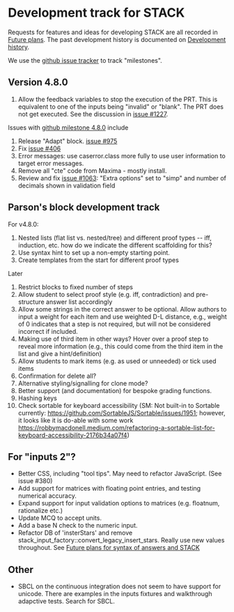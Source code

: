 # Development track for STACK

Requests for features and ideas for developing STACK are all recorded in [Future plans](Future_plans.md). The
past development history is documented on [Development history](Development_history.md).

We use the [github issue tracker](https://github.com/maths/moodle-qtype_stack/issues) to track "milestones".

## Version 4.8.0

1. Allow the feedback variables to stop the execution of the PRT.  This is equivalent to one of the inputs being "invalid" or "blank".  The PRT does not get executed.  See the discussion in [issue #1227](https://github.com/maths/moodle-qtype_stack/issues/1227).

Issues with [github milestone 4.8.0](https://github.com/maths/moodle-qtype_stack/issues?q=is%3Aissue+milestone%3A4.8.0) include

1. Release "Adapt" block. [issue #975](https://github.com/maths/moodle-qtype_stack/issues/975)
2. Fix [issue #406](https://github.com/maths/moodle-qtype_stack/issues/406)
3. Error messages: use caserror.class more fully to use user information to target error messages.
4. Remove all "cte" code from Maxima - mostly install.
5. Review and fix [issue #1063](https://github.com/maths/moodle-qtype_stack/issues/1063): "Extra options" set to "simp" and number of decimals shown in validation field

## Parson's block development track

For v4.8.0:

1. Nested lists (flat list vs. nested/tree) and different proof types -- iff, induction, etc. how do we indicate the different scaffolding for this?
2. Use syntax hint to set up a non-empty starting point.
3. Create templates from the start for different proof types

Later

1. Restrict blocks to fixed number of steps
2. Allow student to select proof style (e.g. iff, contradiction) and pre-structure answer list accordingly
3. Allow some strings in the correct answer to be optional. Allow authors to input a weight for each item and use weighted D-L distance, e.g., weight of 0 indicates that a step is not required, but will not be considered incorrect if included.
4. Making use of third item in other ways? Hover over a proof step to reveal more information (e.g., this could come from the third item in the list and give a hint/definition)
5. Allow students to mark items (e.g. as used or unneeded) or tick used items
6. Confirmation for delete all?
7. Alternative styling/signalling for clone mode?
8. Better support (and documentation) for bespoke grading functions.
9. Hashing keys
10. Check sortable for keyboard accessibility (SM: Not built-in to Sortable currently: https://github.com/SortableJS/Sortable/issues/1951; however, it looks like it is do-able with some work https://robbymacdonell.medium.com/refactoring-a-sortable-list-for-keyboard-accessibility-2176b34a07f4)


## For "inputs 2"?

* Better CSS, including "tool tips".  May need to refactor JavaScript.  (See issue #380)
* Add support for matrices with floating point entries, and testing numerical accuracy.
* Expand support for input validation options to matrices (e.g. floatnum, rationalize etc.)
* Update MCQ to accept units.
* Add a base N check to the numeric input.
* Refactor DB of 'insterStars' and remove stack_input_factory::convert_legacy_insert_stars.  Really use new values throughout.  See [Future plans for syntax of answers and STACK](Syntax_Future.md)

## Other

* SBCL on the continuous integration does not seem to have support for unicode.  There are examples in the inputs fixtures and walkthrough adapctive tests.  Search for SBCL.
